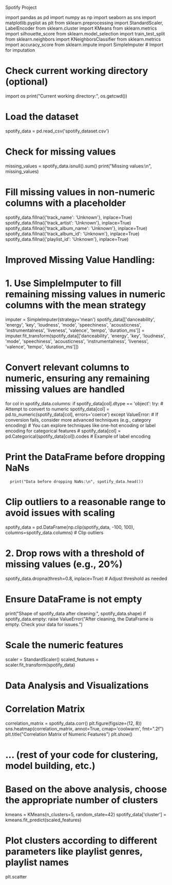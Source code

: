 Spotify Project

import pandas as pd
import numpy as np
import seaborn as sns
import matplotlib.pyplot as plt
from sklearn.preprocessing import StandardScaler, LabelEncoder
from sklearn.cluster import KMeans
from sklearn.metrics import silhouette_score
from sklearn.model_selection import train_test_split
from sklearn.neighbors import KNeighborsClassifier
from sklearn.metrics import accuracy_score
from sklearn.impute import SimpleImputer  # Import for imputation

# Check current working directory (optional)
import os
print("Current working directory:", os.getcwd())

# Load the dataset
spotify_data = pd.read_csv('spotify_dataset.csv')

# Check for missing values
missing_values = spotify_data.isnull().sum()
print("Missing values:\n", missing_values)

# Fill missing values in non-numeric columns with a placeholder
spotify_data.fillna({'track_name': 'Unknown'}, inplace=True)
spotify_data.fillna({'track_artist': 'Unknown'}, inplace=True)
spotify_data.fillna({'track_album_name': 'Unknown'}, inplace=True)
spotify_data.fillna({'track_album_id': 'Unknown'}, inplace=True)
spotify_data.fillna({'playlist_id': 'Unknown'}, inplace=True)

# **Improved Missing Value Handling:**
# 1. Use SimpleImputer to fill remaining missing values in numeric columns with the mean strategy
imputer = SimpleImputer(strategy='mean')
spotify_data[['danceability', 'energy', 'key', 'loudness', 'mode', 'speechiness',
              'acousticness', 'instrumentalness', 'liveness', 'valence', 'tempo',
              'duration_ms']] = imputer.fit_transform(spotify_data[['danceability', 'energy', 'key', 'loudness', 'mode', 'speechiness',
                                                                        'acousticness', 'instrumentalness', 'liveness', 'valence', 'tempo',
                                                                        'duration_ms']])



# Convert relevant columns to numeric, ensuring any remaining missing values are handled
for col in spotify_data.columns:
  if spotify_data[col].dtype == 'object':
    try:
      # Attempt to convert to numeric
      spotify_data[col] = pd.to_numeric(spotify_data[col], errors='coerce')
    except ValueError:
      # If conversion fails, consider more advanced techniques (e.g., category encoding)
      # You can explore techniques like one-hot encoding or label encoding for categorical features
      # spotify_data[col] = pd.Categorical(spotify_data[col]).codes  # Example of label encoding

# Print the DataFrame before dropping NaNs
      print("Data before dropping NaNs:\n", spotify_data.head())


# Clip outliers to a reasonable range to avoid issues with scaling
spotify_data = pd.DataFrame(np.clip(spotify_data, -100, 100), columns=spotify_data.columns)  # Clip outliers

# 2. Drop rows with a threshold of missing values (e.g., 20%)
spotify_data.dropna(thresh=0.8, inplace=True)  # Adjust threshold as needed

# Ensure DataFrame is not empty
print("Shape of spotify_data after cleaning:", spotify_data.shape)
if spotify_data.empty:
  raise ValueError("After cleaning, the DataFrame is empty. Check your data for issues.")

# Scale the numeric features
scaler = StandardScaler()
scaled_features = scaler.fit_transform(spotify_data)

# Data Analysis and Visualizations
# Correlation Matrix
correlation_matrix = spotify_data.corr()
plt.figure(figsize=(12, 8))
sns.heatmap(correlation_matrix, annot=True, cmap='coolwarm', fmt=".2f")
plt.title("Correlation Matrix of Numeric Features")
plt.show()

# ... (rest of your code for clustering, model building, etc.)

# Based on the above analysis, choose the appropriate number of clusters
kmeans = KMeans(n_clusters=5, random_state=42)
spotify_data['cluster'] = kmeans.fit_predict(scaled_features)

# Plot clusters according to different parameters like playlist genres, playlist names
plt.scatter
